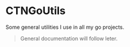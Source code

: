 # CTNGoUtils

Some general utilities I use in all my go projects.

> General documentation will follow leter.
